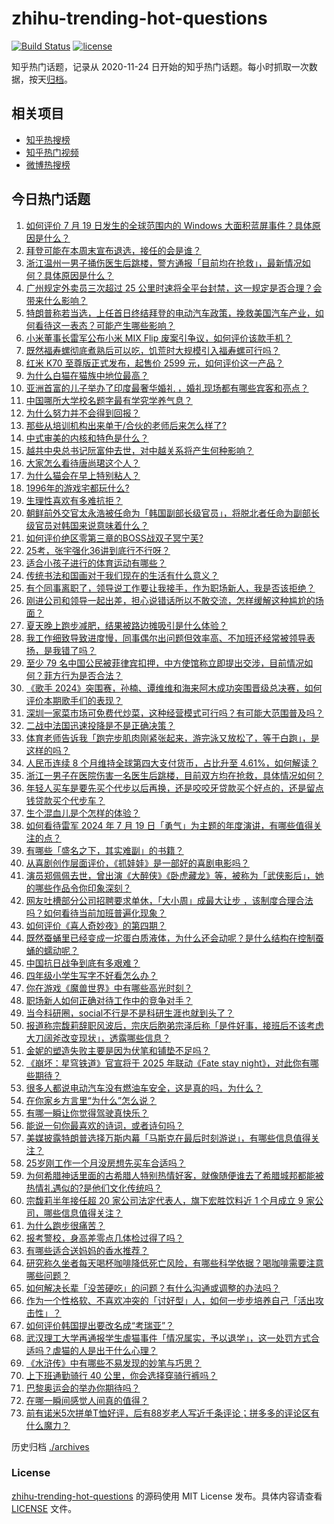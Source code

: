 # zhihu-trending-hot-questions

[![Build Status](https://github.com/justjavac/zhihu-trending-hot-questions/workflows/ci/badge.svg?branch=master)](https://github.com/justjavac/zhihu-trending-hot-questions/actions)
[![license](https://img.shields.io/github/license/justjavac/zhihu-trending-hot-questions)](https://github.com/justjavac/zhihu-trending-hot-questions/blob/master/LICENSE)

知乎热门话题，记录从 2020-11-24
日开始的知乎热门话题。每小时抓取一次数据，按天[归档](./archives)。

## 相关项目

- [知乎热搜榜](https://github.com/justjavac/zhihu-trending-top-search)
- [知乎热门视频](https://github.com/justjavac/zhihu-trending-hot-video)
- [微博热搜榜](https://github.com/justjavac/weibo-trending-hot-search)

## 今日热门话题

<!-- BEGIN -->
<!-- 最后更新时间 Sat Jul 20 2024 05:15:16 GMT+0800 (China Standard Time) -->

1. [如何评价 7 月 19 日发生的全球范围内的 Windows 大面积蓝屏事件？具体原因是什么？](https://www.zhihu.com/question/662013977)
1. [拜登可能在本周末宣布退选，接任的会是谁？](https://www.zhihu.com/question/662001675)
1. [浙江温州一男子捅伤医生后跳楼，警方通报「目前均在抢救」，最新情况如何？具体原因是什么？](https://www.zhihu.com/question/662028170)
1. [广州规定外卖员三次超过 25 公里时速将全平台封禁，这一规定是否合理？会带来什么影响？](https://www.zhihu.com/question/661259562)
1. [特朗普称若当选，上任首日终结拜登的电动汽车政策，挽救美国汽车产业，如何看待这一表态？可能产生哪些影响？](https://www.zhihu.com/question/662017672)
1. [小米董事长雷军公布小米 MIX Flip 废案引争议，如何评价该款手机？](https://www.zhihu.com/question/661927968)
1. [既然福寿螺彻底煮熟后可以吃，饥荒时大规模引入福寿螺可行吗？](https://www.zhihu.com/question/661149484)
1. [红米 K70 至尊版正式发布，起售价 2599 元，如何评价这一产品？](https://www.zhihu.com/question/662048560)
1. [为什么白猫在猫族中地位最高？](https://www.zhihu.com/question/661400121)
1. [亚洲首富的儿子举办了印度最奢华婚礼 ，婚礼现场都有哪些宾客和亮点？](https://www.zhihu.com/question/661423677)
1. [中国哪所大学校名题字最有学究学养气息？](https://www.zhihu.com/question/34228805)
1. [为什么努力并不会得到回报？](https://www.zhihu.com/question/494840218)
1. [那些从培训机构出来单干/合伙的老师后来怎么样了?](https://www.zhihu.com/question/383075064)
1. [中式审美的内核和特色是什么？](https://www.zhihu.com/question/659778350)
1. [越共中央总书记阮富仲去世，对中越关系将产生何种影响？](https://www.zhihu.com/question/662042329)
1. [大家怎么看待唐尚珺这个人？](https://www.zhihu.com/question/613181645)
1. [为什么猫会在早上特别粘人？](https://www.zhihu.com/question/659194357)
1. [1996年的游戏宅都玩什么?](https://www.zhihu.com/question/661481807)
1. [生理性喜欢有多难抗拒？](https://www.zhihu.com/question/660531172)
1. [朝鲜前外交官太永浩被任命为「韩国副部长级官员」，将脱北者任命为副部长级官员对韩国来说意味着什么？](https://www.zhihu.com/question/661948138)
1. [如何评价绝区零第三章的BOSS战双子冥宁芙?](https://www.zhihu.com/question/661279157)
1. [25考，张宇强化36讲到底行不行呀？](https://www.zhihu.com/question/660806337)
1. [适合小孩子进行的体育运动有哪些？](https://www.zhihu.com/question/543169048)
1. [传统书法和国画对于我们现在的生活有什么意义？](https://www.zhihu.com/question/661056673)
1. [有个同事离职了，领导说工作要让我接手，作为职场新人，我是否该拒绝？](https://www.zhihu.com/question/660814281)
1. [刚进公司和领导一起出差，担心说错话所以不敢交流，怎样缓解这种尴尬的场面？](https://www.zhihu.com/question/660814366)
1. [夏天晚上跑步减肥，结果被路边摊吸引是什么体验？](https://www.zhihu.com/question/661734351)
1. [我工作细致导致进度慢，同事偶尔出问题但效率高、不加班还经常被领导表扬，是我错了吗？](https://www.zhihu.com/question/660814222)
1. [至少 79 名中国公民被菲律宾扣押，中方使馆称立即提出交涉，目前情况如何？菲方行为是否合法？](https://www.zhihu.com/question/662001665)
1. [《歌手 2024》突围赛，孙楠、谭维维和海来阿木成功突围晋级总决赛，如何评价本期歌手们的表现？](https://www.zhihu.com/question/662039263)
1. [深圳一家菜市场可免费代炒菜，这种经营模式可行吗？有可能大范围普及吗？](https://www.zhihu.com/question/661953781)
1. [二战中法国迅速投降是不是正确决策？](https://www.zhihu.com/question/650145927)
1. [体育老师告诉我「跑完步肌肉刚紧张起来，游完泳又放松了，等于白跑」，是这样的吗？](https://www.zhihu.com/question/660793764)
1. [人民币连续 8 个月维持全球第四大支付货币，占比升至 4.61%，如何解读？](https://www.zhihu.com/question/661997188)
1. [浙江一男子在医院伤害一名医生后跳楼，目前双方均在抢救，具体情况如何？](https://www.zhihu.com/question/662026720)
1. [年轻人买车是要先买个代步以后再换，还是咬咬牙贷款买个好点的，还是留点钱贷款买个代步车？](https://www.zhihu.com/question/661786116)
1. [生个混血儿是个怎样的体验？](https://www.zhihu.com/question/33278040)
1. [如何看待雷军 2024 年 7 月 19 日「勇气」为主题的年度演讲，有哪些值得关注的点？](https://www.zhihu.com/question/662006440)
1. [有哪些「盛名之下，其实难副」的书籍？](https://www.zhihu.com/question/20116164)
1. [从喜剧创作层面评价，《抓娃娃》是一部好的喜剧电影吗？](https://www.zhihu.com/question/661679589)
1. [演员郑佩佩去世，曾出演《大醉侠》《卧虎藏龙》等，被称为「武侠影后」，她的哪些作品令你印象深刻？](https://www.zhihu.com/question/661995906)
1. [网友吐槽部分公司招聘要求单休，「大小周」成最大让步 ，该制度合理合法吗？如何看待当前加班普遍化现象？](https://www.zhihu.com/question/661930056)
1. [如何评价《喜人奇妙夜》的第四期？](https://www.zhihu.com/question/661956256)
1. [既然蚕蛹里已经变成一坨蛋白质液体，为什么还会动呢？是什么结构在控制蚕蛹的蠕动呢？](https://www.zhihu.com/question/372566161)
1. [中国抗日战争到底有多艰难？](https://www.zhihu.com/question/291540389)
1. [四年级小学生写字不好看怎么办？](https://www.zhihu.com/question/661347768)
1. [你在游戏《魔兽世界》中有哪些高光时刻？](https://www.zhihu.com/question/418647486)
1. [职场新人如何正确对待工作中的竞争对手？](https://www.zhihu.com/question/661971326)
1. [当今科研圈，social不行是不是科研生涯也就到头了？](https://www.zhihu.com/question/660169470)
1. [报道称宗馥莉辞职风波后，宗庆后胞弟宗泽后称「是件好事，接班后不该考虑大刀阔斧改变现状」，透露哪些信息？](https://www.zhihu.com/question/662002434)
1. [金妮的塑造失败主要是因为伏笔和铺垫不足吗？](https://www.zhihu.com/question/661890247)
1. [《崩坏：星穹铁道》官宣将于 2025 年联动《Fate stay night》，对此你有哪些期待？](https://www.zhihu.com/question/662044697)
1. [很多人都说电动汽车没有燃油车安全，这是真的吗，为什么？](https://www.zhihu.com/question/660683244)
1. [在你家乡方言里“为什么”怎么说？](https://www.zhihu.com/question/661777662)
1. [有哪一瞬让你觉得驾驶真快乐？](https://www.zhihu.com/question/660921373)
1. [能说一句你最喜欢的诗词，或者诗句吗？](https://www.zhihu.com/question/661914187)
1. [美媒披露特朗普选择万斯内幕「马斯克在最后时刻游说」，有哪些信息值得关注？](https://www.zhihu.com/question/661826270)
1. [25岁刚工作一个月没房想先买车合适吗？](https://www.zhihu.com/question/661818382)
1. [为何希腊神话里面的古希腊人特别热情好客，就像随便谁去了希腊城邦都能被热情礼遇似的?是他们文化传统吗？](https://www.zhihu.com/question/661845305)
1. [宗馥莉半年接任超 20 家公司法定代表人，旗下宏胜饮料近 1 个月成立 9 家公司，哪些信息值得关注？](https://www.zhihu.com/question/661959759)
1. [为什么跑步很痛苦？](https://www.zhihu.com/question/661452763)
1. [报考警校，身高差零点几体检过得了吗？](https://www.zhihu.com/question/658607711)
1. [有哪些适合送妈妈的香水推荐？](https://www.zhihu.com/question/660081098)
1. [研究称久坐者每天喝杯咖啡降低死亡风险，有哪些科学依据？喝咖啡需要注意哪些问题？](https://www.zhihu.com/question/661996633)
1. [如何解决长辈「没苦硬吃」的问题？有什么沟通或调整的办法吗？](https://www.zhihu.com/question/661705001)
1. [作为一个性格软、不喜欢冲突的「讨好型」人，如何一步步培养自己「活出攻击性」？](https://www.zhihu.com/question/661425027)
1. [如何评价韩国提出要改名成“考瑞亚”？](https://www.zhihu.com/question/662026953)
1. [武汉理工大学再通报学生虐猫事件「情况属实，予以退学」，这一处罚方式合适吗？虐猫的人是出于什么心理？](https://www.zhihu.com/question/662002050)
1. [《水浒传》中有哪些不易发现的妙笔与巧思？](https://www.zhihu.com/question/661062282)
1. [上下班通勤骑行 40 公里，你会选择穿骑行裤吗？](https://www.zhihu.com/question/660822755)
1. [巴黎奥运会的举办你期待吗？](https://www.zhihu.com/question/661687814)
1. [在哪一瞬间感觉人间真的值得？](https://www.zhihu.com/question/361143101)
1. [前有诺米5次拼单T恤好评，后有88岁老人写近千条评论；拼多多的评论区有什么魔力？](https://www.zhihu.com/question/662002509)

<!-- END -->

历史归档 [./archives](./archives)

### License

[zhihu-trending-hot-questions](https://github.com/justjavac/zhihu-trending-hot-questions)
的源码使用 MIT License 发布。具体内容请查看 [LICENSE](./LICENSE) 文件。
